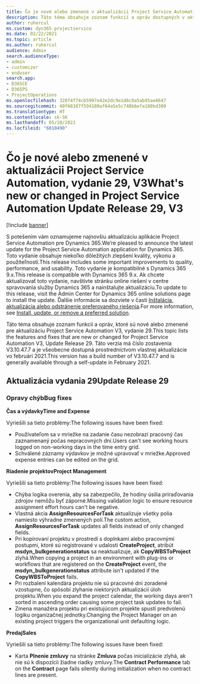 ```yaml
---
title: Čo je nové alebo zmenené v aktualizácii Project Service Automation, vydanie 29, V3
description: Táto téma obsahuje zoznam funkcií a opráv dostupných v aktualizácii Project Service Automation, vydanie 29, V3
author: ruhercul
ms.custom: dyn365-projectservice
ms.date: 02/22/2021
ms.topic: article
ms.author: ruhercul
audience: Admin
search.audienceType:
- admin
- customizer
- enduser
search.app:
- D365CE
- D365PS
- ProjectOperations
ms.openlocfilehash: 320f4f74cb5997e42e2dc9e1d8c8a5ab95ae6647
ms.sourcegitcommit: 40f68387f594180af64a5e5c748b6efa188bd300
ms.translationtype: HT
ms.contentlocale: sk-SK
ms.lasthandoff: 05/10/2021
ms.locfileid: "6010490"
---
```

# <a name="whats-new-or-changed-in-project-service-automation-update-release-29-v3"></a><span data-ttu-id="e676d-103">Čo je nové alebo zmenené v aktualizácii Project Service Automation, vydanie 29, V3</span><span class="sxs-lookup"><span data-stu-id="e676d-103">What's new or changed in Project Service Automation Update Release 29, V3</span></span>

[!include [banner](../includes/psa-now-project-operations.md)]

<span data-ttu-id="e676d-104">S potešením vám oznamujeme najnovšiu aktualizáciu aplikácie Project Service Automation pre Dynamics 365.</span><span class="sxs-lookup"><span data-stu-id="e676d-104">We’re pleased to announce the latest update for the Project Service Automation application for Dynamics 365.</span></span> <span data-ttu-id="e676d-105">Toto vydanie obsahuje niekoľko dôležitých zlepšení kvality, výkonu a použiteľnosti.</span><span class="sxs-lookup"><span data-stu-id="e676d-105">This release includes some important improvements to quality, performance, and usability.</span></span> <span data-ttu-id="e676d-106">Toto vydanie je kompatibilné s Dynamics 365 9.x.</span><span class="sxs-lookup"><span data-stu-id="e676d-106">This release is compatible with Dynamics 365 9.x.</span></span> <span data-ttu-id="e676d-107">Ak chcete aktualizovať toto vydanie, navštívte stránku online riešení v centre spravovania služby Dynamics 365 a nainštalujte aktualizáciu.</span><span class="sxs-lookup"><span data-stu-id="e676d-107">To update to this release, visit the Admin Center for Dynamics 365 online solutions page to install the update.</span></span> <span data-ttu-id="e676d-108">Ďalšie informácie sa dozviete v časti [Inštalácia, aktualizácia alebo odstránenie preferovaného riešenia](/power-platform/admin/install-remove-preferred-solution).</span><span class="sxs-lookup"><span data-stu-id="e676d-108">For more information, see [Install, update, or remove a preferred solution](/power-platform/admin/install-remove-preferred-solution).</span></span>

<span data-ttu-id="e676d-109">Táto téma obsahuje zoznam funkcií a opráv, ktoré sú nové alebo zmenené pre aktualizáciu Project Service Automation V3, vydanie 29.</span><span class="sxs-lookup"><span data-stu-id="e676d-109">This topic lists the features and fixes that are new or changed for Project Service Automation V3, Update Release 29.</span></span> <span data-ttu-id="e676d-110">Táto verzia má číslo zostavenia V3.10.47.7 a je všeobecne dostupná prostredníctvom vlastnej aktualizácie vo februári 2021.</span><span class="sxs-lookup"><span data-stu-id="e676d-110">This version has a build number of V3.10.47.7 and is generally available through a self-update in February 2021.</span></span>

## <a name="update-release-29"></a><span data-ttu-id="e676d-111">Aktualizácia vydania 29</span><span class="sxs-lookup"><span data-stu-id="e676d-111">Update Release 29</span></span>

### <a name="bug-fixes"></a><span data-ttu-id="e676d-112">Opravy chýb</span><span class="sxs-lookup"><span data-stu-id="e676d-112">Bug fixes</span></span>

<span data-ttu-id="e676d-113">**Čas a výdavky**</span><span class="sxs-lookup"><span data-stu-id="e676d-113">**Time and Expense**</span></span>

<span data-ttu-id="e676d-114">Vyriešili sa tieto problémy:</span><span class="sxs-lookup"><span data-stu-id="e676d-114">The following issues have been fixed:</span></span>

- <span data-ttu-id="e676d-115">Používateľom sa v mriežke na zadanie času nezobrazí pracovný čas zaznamenaný počas nepracovných dní.</span><span class="sxs-lookup"><span data-stu-id="e676d-115">Users can't see working hours logged on non-working days in the time entry grid.</span></span>
- <span data-ttu-id="e676d-116">Schválené záznamy výdavkov je možné upravovať v mriežke.</span><span class="sxs-lookup"><span data-stu-id="e676d-116">Approved expense entries can be edited on the grid.</span></span>

<span data-ttu-id="e676d-117">**Riadenie projektov**</span><span class="sxs-lookup"><span data-stu-id="e676d-117">**Project Management**</span></span>

<span data-ttu-id="e676d-118">Vyriešili sa tieto problémy:</span><span class="sxs-lookup"><span data-stu-id="e676d-118">The following issues have been fixed:</span></span>

- <span data-ttu-id="e676d-119">Chýba logika overenia, aby sa zabezpečilo, že hodiny úsilia priraďovania zdrojov nemôžu byť záporné.</span><span class="sxs-lookup"><span data-stu-id="e676d-119">Missing validation logic to ensure resource assignment effort hours can't be negative.</span></span>
- <span data-ttu-id="e676d-120">Vlastná akcia **AssignResourcesForTask** aktualizuje všetky polia namiesto výhradne zmenených polí.</span><span class="sxs-lookup"><span data-stu-id="e676d-120">The custom action, **AssignResourcesForTask** updates all fields instead of only changed fields.</span></span>
- <span data-ttu-id="e676d-121">Pri kopírovaní projektu v prostredí s doplnkami alebo pracovnými postupmi, ktoré sú registrované v udalosti **CreateProject**, atribút **msdyn_bulkgenerationstatus** sa neaktualizuje, ak **CopyWBSToProject** zlyhá.</span><span class="sxs-lookup"><span data-stu-id="e676d-121">When copying a project in an environment with plug-ins or workflows that are registered on the **CreateProject** event, the **msdyn_bulkgenerationstatus** attribute isn't updated if the **CopyWBSToProject** fails.</span></span>
- <span data-ttu-id="e676d-122">Pri rozbalení kalendára projektu nie sú pracovné dni zoradené vzostupne, čo spôsobí zlyhanie niektorých aktualizácií úloh projektu.</span><span class="sxs-lookup"><span data-stu-id="e676d-122">When you expand the project calendar, the working days aren't sorted in ascending order causing some project task updates to fail.</span></span>
- <span data-ttu-id="e676d-123">Zmena manažéra projektu pri existujúcom projekte spustí predvolenú logiku organizačnej jednotky.</span><span class="sxs-lookup"><span data-stu-id="e676d-123">Changing the Project Manager on an existing project triggers the organizational unit defaulting logic.</span></span>

<span data-ttu-id="e676d-124">**Predaj**</span><span class="sxs-lookup"><span data-stu-id="e676d-124">**Sales**</span></span>

<span data-ttu-id="e676d-125">Vyriešili sa tieto problémy:</span><span class="sxs-lookup"><span data-stu-id="e676d-125">The following issues have been fixed:</span></span>

- <span data-ttu-id="e676d-126">Karta **Plnenie zmluvy** na stránke **Zmluva** počas inicializácie zlyhá, ak nie sú k dispozícii žiadne riadky zmluvy.</span><span class="sxs-lookup"><span data-stu-id="e676d-126">The **Contract Performance** tab on the **Contract** page fails silently during initialization when no contract lines are present.</span></span>